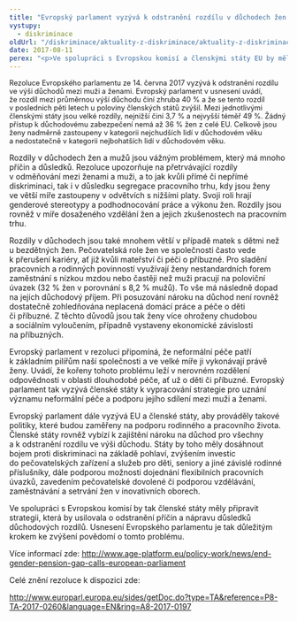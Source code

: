 ```yaml
---
title: "Evropský parlament vyzývá k odstranění rozdílu v důchodech žen a mužů"
vystupy:
  - diskriminace
oldUrl: "/diskriminace/aktuality-z-diskriminace/aktuality-z-diskriminace-2017/evropsky-parlament-vyzyva-k-odstraneni-rozdilu-v-duchodech-zen-a-muzu/"
date: 2017-08-11
perex: "<p>Ve spolupráci s Evropskou komisí a členskými státy EU by měla být vypracována strategie, jak odstranit rozdíl v důchodech.</p>"
---
```


<!-- imported from the old website -->

<p><span style="font-size: 12.8px;">Rezoluce Evropského parlamentu ze 14. června 2017 vyzývá k odstranění rozdílu ve výši důchodů mezi muži a ženami. Evropský parlament v usnesení uvádí, že rozdíl mezi průměrnou výší důchodu činí zhruba 40 % a že se tento rozdíl v posledních pěti letech u poloviny členských států zvýšil. Mezi jednotlivými členskými státy jsou velké rozdíly, nejnižší činí 3,7 % a nejvyšší téměř 49 %. Žádný přístup k důchodovému zabezpečení nemá až 36 % žen z celé EU. Celkově jsou ženy nadměrně zastoupeny v kategorii nejchudších lidí v důchodovém věku a nedostatečně v kategorii nejbohatších lidí v důchodovém věku.</span></p> <p>Rozdíly v důchodech žen a mužů jsou vážným problémem, který má mnoho příčin a důsledků. Rezoluce upozorňuje na přetrvávající rozdíly v odměňování mezi ženami a muži, a to jak kvůli přímé či nepřímé diskriminaci, tak i v důsledku segregace pracovního trhu, kdy jsou ženy ve větší míře zastoupeny v odvětvích s nižšími platy. Svoji roli hrají genderové stereotypy a podhodnocování práce a výkonu žen. Rozdíly jsou rovněž v míře dosaženého vzdělání žen a jejich zkušenostech na pracovním trhu. </p> <p>Rozdíly v důchodech jsou také mnohem větší v případě matek s dětmi než u bezdětných žen. Pečovatelská role žen ve společnosti často vede k přerušení kariéry, ať již kvůli mateřství či péči o příbuzné. Pro sladění pracovních a rodinných povinností využívají ženy nestandardních forem zaměstnání s nízkou mzdou nebo častěji než muži pracují na poloviční úvazek (32 % žen v porovnání s 8,2 % mužů). To vše má následně dopad na jejich důchodový příjem. Při posuzování nároku na důchod není rovněž dostatečně zohledňována neplacená domácí práce a péče o děti či příbuzné. Z těchto důvodů jsou tak ženy více ohroženy chudobou a sociálním vyloučením, případně vystaveny ekonomické závislosti na příbuzných.</p> <p>Evropský parlament v rezoluci připomíná, že neformální péče patří k základním pilířům naší společnosti a ve velké míře ji vykonávají právě ženy. Uvádí, že kořeny tohoto problému leží v nerovném rozdělení odpovědnosti v oblasti dlouhodobé péče, ať už o děti či příbuzné. Evropský parlament tak vyzývá členské státy k vypracování strategie pro uznání významu neformální péče a podporu jejího sdílení mezi muži a ženami.</p> <p>Evropský parlament dále vyzývá EU a členské státy, aby prováděly takové politiky, které budou zaměřeny na podporu rodinného a pracovního života. Členské státy rovněž vybízí k zajištění nároku na důchod pro všechny a k odstranění rozdílu ve výši důchodu. Státy by toho měly dosáhnout bojem proti diskriminaci na základě pohlaví, zvýšením investic do pečovatelských zařízení a služeb pro děti, seniory a jiné závislé rodinné příslušníky, dále podporou možnosti dojednání flexibilních pracovních úvazků, zavedením pečovatelské dovolené či podporou vzdělávání, zaměstnávání a setrvání žen v inovativních oborech. </p> <p>Ve spolupráci s Evropskou komisí by tak členské státy měly připravit strategii, která by usilovala o odstranění příčin a nápravu důsledků důchodových rozdílů. Usnesení Evropského parlamentu je tak důležitým krokem ke zvýšení povědomí o tomto problému. </p> <p>Více informací zde: <a title="Otevření do nového okna" href="http://www.age-platform.eu/policy-work/news/end-gender-pension-gap-calls-european-parliament" target="_blank">http://www.age-platform.eu/policy-work/news/end-gender-pension-gap-calls-european-parliament</a> </p> <p>Celé znění rezoluce k dispozici zde:</p> <p><a title="Otevření do nového okna" href="http://www.europarl.europa.eu/sides/getDoc.do?type=TA&amp;reference=P8-TA-2017-0260&amp;language=EN&amp;ring=A8-2017-0197" target="_blank">http://www.europarl.europa.eu/sides/getDoc.do?type=TA&amp;reference=P8-TA-2017-0260&amp;language=EN&amp;ring=A8-2017-0197</a> </p>
